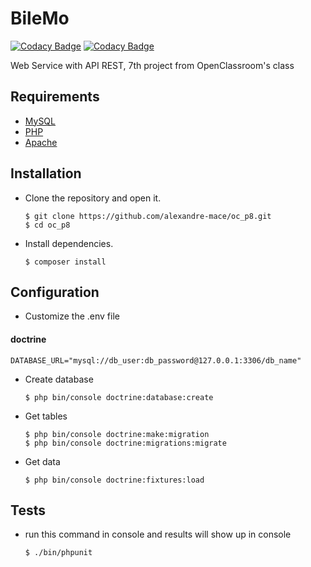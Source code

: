 # BileMo

[![Codacy Badge](https://api.codacy.com/project/badge/Grade/7fdb69ea6db94b97867beb640e660c57)](https://app.codacy.com/app/codacy_alexandre-mace/oc_p7?utm_source=github.com&utm_medium=referral&utm_content=alexandre-mace/oc_p7&utm_campaign=Badge_Grade_Dashboard)
[![Codacy Badge](https://api.codacy.com/project/badge/Coverage/606914a87f44449daddd7bb85c79cc2f)](https://www.codacy.com/app/codacy_alexandre-mace/oc_p7?utm_source=github.com&utm_medium=referral&utm_content=alexandre-mace/oc_p7&utm_campaign=Badge_Coverage)

Web Service with API REST, 7th project from OpenClassroom's class

## Requirements 
*   [MySQL](https://www.mysql.com/fr/)
*   [PHP](http://php.net/manual/fr/intro-whatis.php)
*   [Apache](https://www.apache.org/)

## Installation 
*   Clone the repository and open it.

		$ git clone https://github.com/alexandre-mace/oc_p8.git
		$ cd oc_p8

*   Install dependencies.
		
		$ composer install

## Configuration
*   Customize the .env file

#### doctrine
```
DATABASE_URL="mysql://db_user:db_password@127.0.0.1:3306/db_name"
```

*   Create database 

		$ php bin/console doctrine:database:create

*   Get tables 

		$ php bin/console doctrine:make:migration
		$ php bin/console doctrine:migrations:migrate

*   Get data

		$ php bin/console doctrine:fixtures:load

## Tests
*   run this command in console  and results will show up in console

		$ ./bin/phpunit 

